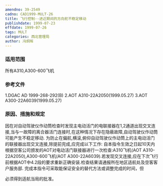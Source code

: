 ```yaml
---
amendno: 39-2549
cadno: CAD1999-MULT-26
title: 飞行控制--进近期间的方向舵不稳定移动
publishdate: 1999-07-23
effdate: 1999-07-26
tags: MULT
categories: 西北管理局
author: 冯炯晖
---
```


### 适用范围 
所有A310,A300-600飞机

<!--more-->
### 参考文件
   1.DGAC AD 1999-268-292(B) 
2.AOT  A310-22A2050(1999.05.27) 
3.AOT  A300-22A6039(1999.05.27) 

### 原因、措施和规定 
因在对自动驾驶仪作动筒检查时发现主电动活门的电联接器在1,2通道出现交叉连接,当与一故障的离合器活门连接时,在这种情况下存在隐蔽故障,自动驾驶仪作动筒可能产生不稳定移动. 
    为防止在偏航,横滚,俯仰自动驾驶仪作动筒上的主电动活门的联接器出现交叉连接,除提前完成,应完成以下工作: 
    自本指令生效之日起10天内根据空客公司颁发的AOT对电动活门联接器进行一次检查:A310飞机(AOT A310-22A2050),A300-600飞机(AOT A300-22A6039).若发现交叉连接,应在下次飞行前根据AOT中4.2段的要求重新正确安装.检查结果请通报所在地区适航处及空客客户服务部. 
    完成本指令可采取能保证安全的替代方法或调整完成的时间，但
       
必须得到适航当局的批准。
